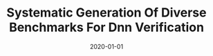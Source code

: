 ---
title: "Systematic Generation Of Diverse Benchmarks For Dnn Verification"
date: 2020-01-01
venue: "Computer Aided Verification - 32nd International Conference, CAV 2020, Los Angeles, CA, USA, July 21-24, 2020, Proceedings, Part I"
paperurl: https://doi.org/10.1007/978-3-030-53288-8_5
authors: "Dong Xu, David Shriver, Matthew B Dwyer and Sebastian G Elbaum"
awards: ""
---